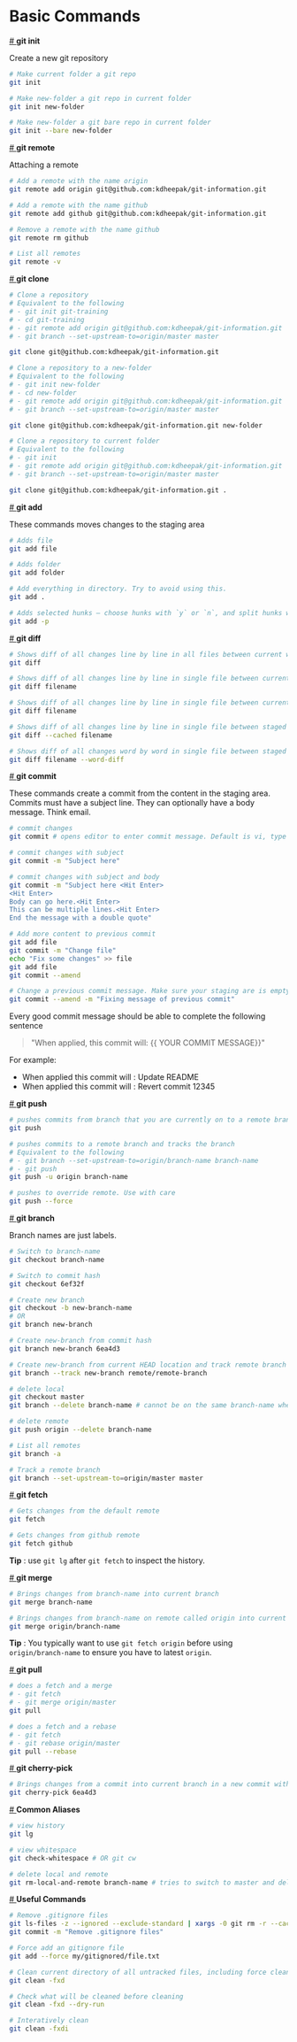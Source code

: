 # Basic Commands

<a name="git-init" href="#git-init"># </a><b>git init</b>

Create a new git repository

``` bash
# Make current folder a git repo
git init

# Make new-folder a git repo in current folder
git init new-folder

# Make new-folder a git bare repo in current folder
git init --bare new-folder
```

<a name="git-remote" href="#git-remote"># </a><b>git remote</b>

Attaching a remote

``` bash
# Add a remote with the name origin
git remote add origin git@github.com:kdheepak/git-information.git

# Add a remote with the name github
git remote add github git@github.com:kdheepak/git-information.git

# Remove a remote with the name github
git remote rm github

# List all remotes
git remote -v
```

<a name="git-clone" href="#git-clone"># </a><b>git clone</b>

``` bash
# Clone a repository
# Equivalent to the following
# - git init git-training
# - cd git-training
# - git remote add origin git@github.com:kdheepak/git-information.git
# - git branch --set-upstream-to=origin/master master

git clone git@github.com:kdheepak/git-information.git
```

``` bash
# Clone a repository to a new-folder
# Equivalent to the following
# - git init new-folder
# - cd new-folder
# - git remote add origin git@github.com:kdheepak/git-information.git
# - git branch --set-upstream-to=origin/master master

git clone git@github.com:kdheepak/git-information.git new-folder
```

``` bash
# Clone a repository to current folder
# Equivalent to the following
# - git init
# - git remote add origin git@github.com:kdheepak/git-information.git
# - git branch --set-upstream-to=origin/master master

git clone git@github.com:kdheepak/git-information.git .
```

<a name="git-add" href="#git-add"># </a><b>git add</b>

These commands moves changes to the staging area

``` bash
# Adds file
git add file

# Adds folder
git add folder

# Add everything in directory. Try to avoid using this.
git add .

# Adds selected hunks – choose hunks with `y` or `n`, and split hunks with `s`
git add -p
```

<a name="git-diff" href="#git-diff"># </a><b>git diff</b>

``` bash
# Shows diff of all changes line by line in all files between current working directory and previous commit.
git diff

# Shows diff of all changes line by line in single file between current working directory and previous commit.
git diff filename

# Shows diff of all changes line by line in single file between current working directory and previous commit.
git diff filename

# Shows diff of all changes line by line in single file between staged file and current working directory.
git diff --cached filename

# Shows diff of all changes word by word in single file between staged file and current working directory.
git diff filename --word-diff
```

<a name="git-commit" href="#git-commit"># </a><b>git commit</b>

These commands create a commit from the content in the staging area.
Commits must have a subject line. They can optionally have a body message. Think email.

``` bash
# commit changes
git commit # opens editor to enter commit message. Default is vi, type `i` to enter insert mode, and enter the message. Hit `:wq` to save and quit the commit message editor

# commit changes with subject
git commit -m "Subject here"

# commit changes with subject and body
git commit -m "Subject here <Hit Enter>
<Hit Enter>
Body can go here.<Hit Enter>
This can be multiple lines.<Hit Enter>
End the message with a double quote"

# Add more content to previous commit
git add file
git commit -m "Change file"
echo "Fix some changes" >> file
git add file
git commit --amend

# Change a previous commit message. Make sure your staging are is empty
git commit --amend -m "Fixing message of previous commit"
```

Every good commit message should be able to complete the following sentence

> "When applied, this commit will: {{ YOUR COMMIT MESSAGE}}"

For example:

- When applied this commit will : Update README
- When applied this commit will : Revert commit 12345

<a name="git-push" href="#git-push"># </a><b>git push</b>

``` bash
# pushes commits from branch that you are currently on to a remote branch of the same name (based on configuration)
git push

# pushes commits to a remote branch and tracks the branch
# Equivalent to the following
# - git branch --set-upstream-to=origin/branch-name branch-name
# - git push
git push -u origin branch-name

# pushes to override remote. Use with care
git push --force
```

<a name="git-branch" href="#git-branch"># </a><b>git branch</b>

Branch names are just labels.

``` bash
# Switch to branch-name
git checkout branch-name

# Switch to commit hash
git checkout 6ef32f

# Create new branch
git checkout -b new-branch-name
# OR
git branch new-branch

# Create new-branch from commit hash
git branch new-branch 6ea4d3

# Create new-branch from current HEAD location and track remote branch
git branch --track new-branch remote/remote-branch

# delete local
git checkout master
git branch --delete branch-name # cannot be on the same branch-name when you do this

# delete remote
git push origin --delete branch-name

# List all remotes
git branch -a

# Track a remote branch
git branch --set-upstream-to=origin/master master
```

<a name="git-fetch" href="#git-fetch"># </a><b>git fetch</b>

``` bash
# Gets changes from the default remote
git fetch

# Gets changes from github remote
git fetch github
```

**Tip** : use `git lg` after `git fetch` to inspect the history.

<a name="git-merge" href="#git-merge"># </a><b>git merge</b>

``` bash
# Brings changes from branch-name into current branch
git merge branch-name

# Brings changes from branch-name on remote called origin into current branch
git merge origin/branch-name
```

**Tip** : You typically want to use `git fetch origin` before using `origin/branch-name` to ensure you have to latest `origin`.

<a name="git-pull" href="#git-pull"># </a><b>git pull</b>

``` bash
# does a fetch and a merge
# - git fetch
# - git merge origin/master
git pull

# does a fetch and a rebase
# - git fetch
# - git rebase origin/master
git pull --rebase

```

<a name="git-cherry-pick" href="#git-cherry-pick"># </a><b>git cherry-pick</b>

``` bash
# Brings changes from a commit into current branch in a new commit with the name message
git cherry-pick 6ea4d3
```


<a name="common-aliases" href="#common-aliases"># </a><b>Common Aliases</b>

``` bash
# view history
git lg

# view whitespace
git check-whitespace # OR git cw

# delete local and remote
git rm-local-and-remote branch-name # tries to switch to master and deletes local and remote branch-name
```


<a name="useful-commands" href="#useful-commands"># </a><b>Useful Commands</b>

``` bash
# Remove .gitignore files
git ls-files -z --ignored --exclude-standard | xargs -0 git rm -r --cached
git commit -m "Remove .gitignore files"

# Force add an gitignore file
git add --force my/gitignored/file.txt

# Clean current directory of all untracked files, including force clean of directories and gitignored files. Use with care, effectively resets all untracked files in a folder. Use following commands as a safe strategy
git clean -fxd

# Check what will be cleaned before cleaning
git clean -fxd --dry-run

# Interatively clean
git clean -fxdi
```




